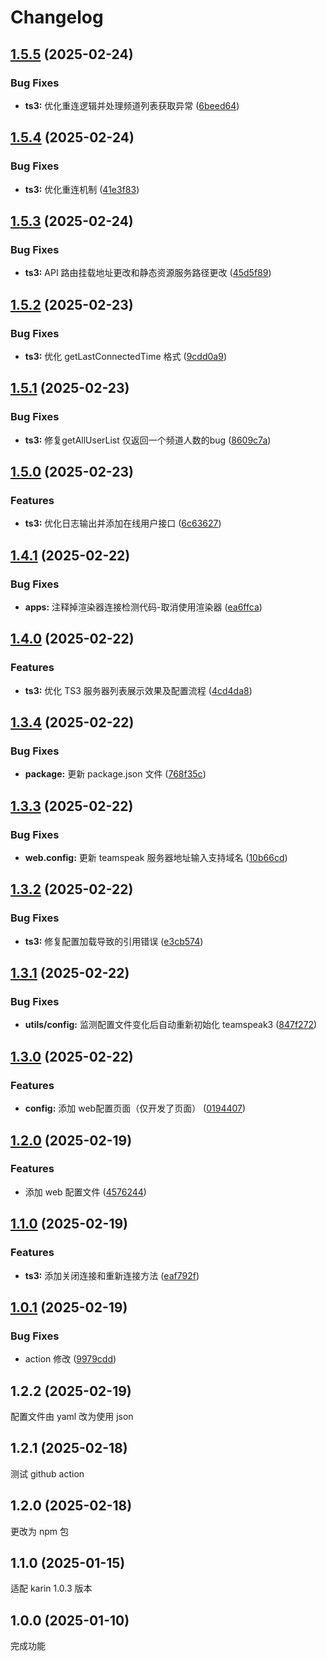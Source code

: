 # Changelog

## [1.5.5](https://github.com/jacksixth/karin-plugin-teamspeak3/compare/v1.5.4...v1.5.5) (2025-02-24)


### Bug Fixes

* **ts3:** 优化重连逻辑并处理频道列表获取异常 ([6beed64](https://github.com/jacksixth/karin-plugin-teamspeak3/commit/6beed6428e388c796eaeda125d3ca3317079cd92))

## [1.5.4](https://github.com/jacksixth/karin-plugin-teamspeak3/compare/v1.5.3...v1.5.4) (2025-02-24)


### Bug Fixes

* **ts3:** 优化重连机制 ([41e3f83](https://github.com/jacksixth/karin-plugin-teamspeak3/commit/41e3f83b257f4af7ca66ad5f5288fdc5d580c2e2))

## [1.5.3](https://github.com/jacksixth/karin-plugin-teamspeak3/compare/v1.5.2...v1.5.3) (2025-02-24)


### Bug Fixes

* **ts3:** API 路由挂载地址更改和静态资源服务路径更改 ([45d5f89](https://github.com/jacksixth/karin-plugin-teamspeak3/commit/45d5f899b8c8dc3c938f1045957e06f1faf90a13))

## [1.5.2](https://github.com/jacksixth/karin-plugin-teamspeak3/compare/v1.5.1...v1.5.2) (2025-02-23)


### Bug Fixes

* **ts3:** 优化 getLastConnectedTime 格式 ([9cdd0a9](https://github.com/jacksixth/karin-plugin-teamspeak3/commit/9cdd0a953e2104a4387adb47bf33530eb9a3d0aa))

## [1.5.1](https://github.com/jacksixth/karin-plugin-teamspeak3/compare/v1.5.0...v1.5.1) (2025-02-23)


### Bug Fixes

* **ts3:** 修复getAllUserList 仅返回一个频道人数的bug ([8609c7a](https://github.com/jacksixth/karin-plugin-teamspeak3/commit/8609c7a23dca8983a1bddfb374ca9b79a0215bb4))

## [1.5.0](https://github.com/jacksixth/karin-plugin-teamspeak3/compare/v1.4.1...v1.5.0) (2025-02-23)


### Features

* **ts3:** 优化日志输出并添加在线用户接口 ([6c63627](https://github.com/jacksixth/karin-plugin-teamspeak3/commit/6c63627d43123d9dd3a51aa3fff6c08cecdbe864))

## [1.4.1](https://github.com/jacksixth/karin-plugin-teamspeak3/compare/v1.4.0...v1.4.1) (2025-02-22)


### Bug Fixes

* **apps:** 注释掉渲染器连接检测代码-取消使用渲染器 ([ea6ffca](https://github.com/jacksixth/karin-plugin-teamspeak3/commit/ea6ffca8ca1c9105e2769f09c4beca478bed1962))

## [1.4.0](https://github.com/jacksixth/karin-plugin-teamspeak3/compare/v1.3.4...v1.4.0) (2025-02-22)


### Features

* **ts3:** 优化 TS3 服务器列表展示效果及配置流程 ([4cd4da8](https://github.com/jacksixth/karin-plugin-teamspeak3/commit/4cd4da8dbfea92288ef82753418f5b056d67c5f9))

## [1.3.4](https://github.com/jacksixth/karin-plugin-teamspeak3/compare/v1.3.3...v1.3.4) (2025-02-22)


### Bug Fixes

* **package:** 更新 package.json 文件 ([768f35c](https://github.com/jacksixth/karin-plugin-teamspeak3/commit/768f35c589750dbb1f4172382a3eebbee9f0c4d6))

## [1.3.3](https://github.com/jacksixth/karin-plugin-teamspeak3/compare/v1.3.2...v1.3.3) (2025-02-22)


### Bug Fixes

* **web.config:** 更新 teamspeak 服务器地址输入支持域名 ([10b66cd](https://github.com/jacksixth/karin-plugin-teamspeak3/commit/10b66cd31e83326b4621c061d597dec6b8708c10))

## [1.3.2](https://github.com/jacksixth/karin-plugin-teamspeak3/compare/v1.3.1...v1.3.2) (2025-02-22)


### Bug Fixes

* **ts3:** 修复配置加载导致的引用错误 ([e3cb574](https://github.com/jacksixth/karin-plugin-teamspeak3/commit/e3cb5746c7886e9cb5edc58e07ac110539259de3))

## [1.3.1](https://github.com/jacksixth/karin-plugin-teamspeak3/compare/v1.3.0...v1.3.1) (2025-02-22)


### Bug Fixes

* **utils/config:** 监测配置文件变化后自动重新初始化 teamspeak3 ([847f272](https://github.com/jacksixth/karin-plugin-teamspeak3/commit/847f2725f9c18382ed8b21b295cf006357e4b55f))

## [1.3.0](https://github.com/jacksixth/karin-plugin-teamspeak3/compare/v1.2.0...v1.3.0) (2025-02-22)


### Features

* **config:** 添加 web配置页面（仅开发了页面） ([0194407](https://github.com/jacksixth/karin-plugin-teamspeak3/commit/0194407a7f0c0cbb62f9125046c439ebb035b2f1))

## [1.2.0](https://github.com/jacksixth/karin-plugin-teamspeak3/compare/v1.1.0...v1.2.0) (2025-02-19)


### Features

* 添加 web 配置文件 ([4576244](https://github.com/jacksixth/karin-plugin-teamspeak3/commit/4576244a6d63fbd9b3425e1b863c67909c366fe6))

## [1.1.0](https://github.com/jacksixth/karin-plugin-teamspeak3/compare/v1.0.1...v1.1.0) (2025-02-19)


### Features

* **ts3:** 添加关闭连接和重新连接方法 ([eaf792f](https://github.com/jacksixth/karin-plugin-teamspeak3/commit/eaf792f7274f4db6bab0fbf002d50798893d114a))

## [1.0.1](https://github.com/jacksixth/karin-plugin-teamspeak3/compare/v1.0.0...v1.0.1) (2025-02-19)


### Bug Fixes

* action 修改 ([9979cdd](https://github.com/jacksixth/karin-plugin-teamspeak3/commit/9979cdd23a54f636b70fa91c0fb3a24776b1d875))

## 1.2.2 (2025-02-19)

配置文件由 yaml 改为使用 json

## 1.2.1 (2025-02-18)

测试 github action

## 1.2.0 (2025-02-18)

更改为 npm 包

## 1.1.0 (2025-01-15)

适配 karin 1.0.3 版本

## 1.0.0 (2025-01-10)

完成功能
